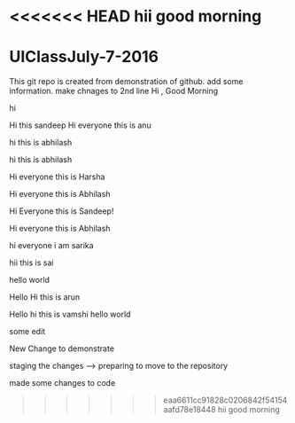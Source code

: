 <<<<<<< HEAD
hii good morning
=======
# UIClassJuly-7-2016
This git repo is created from demonstration of github. add some information. make chnages to 2nd line
Hi , Good Morning

hi

Hi this sandeep
Hi everyone this is anu

hi this is abhilash


hi this is abhilash


Hi everyone this is Harsha


Hi everyone this is Abhilash


Hi Everyone this is Sandeep!

Hi everyone this is Abhilash


hi everyone i am sarika

hii this is sai

hello world

Hello
Hi this is arun

Hello 
hi this is vamshi
hello world

some edit


New Change to demonstrate


staging the changes --> preparing to move to the repository


made some changes to code
>>>>>>> eaa6611cc91828c0206842f54154aafd78e18448
hii good morning